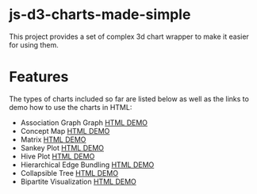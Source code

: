 # js-d3-charts-made-simple

This project provides a set of complex 3d chart wrapper to make it easier for using them. 

# Features

The types of charts included so far are listed below as well as the links to demo how to use the charts in HTML:

* Association Graph Graph [HTML DEMO](https://rawgit.com/cschen1205/js-d3-charts-made-simple/master/examples/example-hero-graph.html)
* Concept Map [HTML DEMO](https://rawgit.com/cschen1205/js-d3-charts-made-simple/master/examples/example-concept-map.html)
* Matrix [HTML DEMO](https://rawgit.com/cschen1205/js-d3-charts-made-simple/master/examples/example-matrix.html)
* Sankey Plot [HTML DEMO](https://rawgit.com/cschen1205/js-d3-charts-made-simple/master/examples/example-sankey.html)
* Hive Plot [HTML DEMO](https://rawgit.com/cschen1205/js-d3-charts-made-simple/master/examples/example-hive.html)
* Hierarchical Edge Bundling [HTML DEMO](https://rawgit.com/cschen1205/js-d3-charts-made-simple/master/examples/example-hierarchical.html)
* Collapsible Tree [HTML DEMO](https://rawgit.com/cschen1205/js-d3-charts-made-simple/master/examples/example-collapsible-tree.html)
* Bipartite Visualization [HTML DEMO](https://rawgit.com/cschen1205/js-d3-charts-made-simple/master/examples/example-bipartite.html)